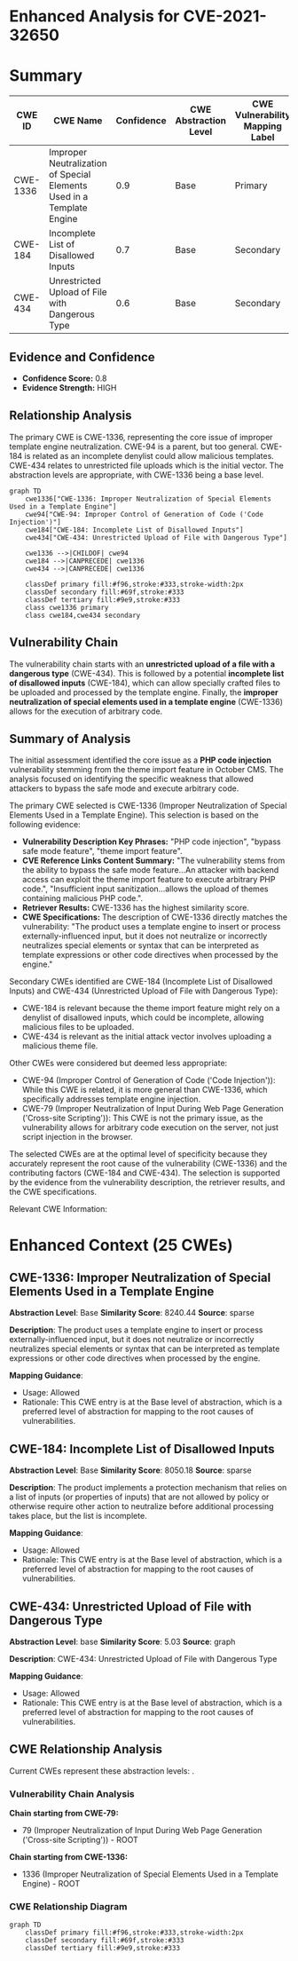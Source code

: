 # Enhanced Analysis for CVE-2021-32650

# Summary
| CWE ID  | CWE Name                                                                      | Confidence | CWE Abstraction Level | CWE Vulnerability Mapping Label | CWE-Vulnerability Mapping Notes |
| ------- | ----------------------------------------------------------------------------- | ---------- | --------------------- | ------------------------------- | ------------------------------- |
| CWE-1336 | Improper Neutralization of Special Elements Used in a Template Engine         | 0.9        | Base                  | Primary                         | Allowed                         |
| CWE-184 | Incomplete List of Disallowed Inputs                                          | 0.7        | Base                  | Secondary                       | Allowed                         |
| CWE-434 | Unrestricted Upload of File with Dangerous Type                               | 0.6        | Base                  | Secondary                       | Allowed                         |

## Evidence and Confidence

*   **Confidence Score:** 0.8
*   **Evidence Strength:** HIGH

## Relationship Analysis
The primary CWE is CWE-1336, representing the core issue of improper template engine neutralization. CWE-94 is a parent, but too general. CWE-184 is related as an incomplete denylist could allow malicious templates. CWE-434 relates to unrestricted file uploads which is the initial vector. The abstraction levels are appropriate, with CWE-1336 being a base level.

```mermaid
graph TD
    cwe1336["CWE-1336: Improper Neutralization of Special Elements Used in a Template Engine"]
    cwe94["CWE-94: Improper Control of Generation of Code ('Code Injection')"]
    cwe184["CWE-184: Incomplete List of Disallowed Inputs"]
    cwe434["CWE-434: Unrestricted Upload of File with Dangerous Type"]

    cwe1336 -->|CHILDOF| cwe94
    cwe184 -->|CANPRECEDE| cwe1336
    cwe434 -->|CANPRECEDE| cwe1336

    classDef primary fill:#f96,stroke:#333,stroke-width:2px
    classDef secondary fill:#69f,stroke:#333
    classDef tertiary fill:#9e9,stroke:#333
    class cwe1336 primary
    class cwe184,cwe434 secondary
```

## Vulnerability Chain
The vulnerability chain starts with an **unrestricted upload of a file with a dangerous type** (CWE-434). This is followed by a potential **incomplete list of disallowed inputs** (CWE-184), which can allow specially crafted files to be uploaded and processed by the template engine. Finally, the **improper neutralization of special elements used in a template engine** (CWE-1336) allows for the execution of arbitrary code.

## Summary of Analysis
The initial assessment identified the core issue as a **PHP code injection** vulnerability stemming from the theme import feature in October CMS. The analysis focused on identifying the specific weakness that allowed attackers to bypass the safe mode and execute arbitrary code.

The primary CWE selected is CWE-1336 (Improper Neutralization of Special Elements Used in a Template Engine). This selection is based on the following evidence:

*   **Vulnerability Description Key Phrases:** "PHP code injection", "bypass safe mode feature", "theme import feature".
*   **CVE Reference Links Content Summary:** "The vulnerability stems from the ability to bypass the safe mode feature...An attacker with backend access can exploit the theme import feature to execute arbitrary PHP code.", "Insufficient input sanitization...allows the upload of themes containing malicious PHP code.".
*   **Retriever Results:** CWE-1336 has the highest similarity score.
*   **CWE Specifications:** The description of CWE-1336 directly matches the vulnerability: "The product uses a template engine to insert or process externally-influenced input, but it does not neutralize or incorrectly neutralizes special elements or syntax that can be interpreted as template expressions or other code directives when processed by the engine."

Secondary CWEs identified are CWE-184 (Incomplete List of Disallowed Inputs) and CWE-434 (Unrestricted Upload of File with Dangerous Type):

*   CWE-184 is relevant because the theme import feature might rely on a denylist of disallowed inputs, which could be incomplete, allowing malicious files to be uploaded.
*   CWE-434 is relevant as the initial attack vector involves uploading a malicious theme file.

Other CWEs were considered but deemed less appropriate:

*   CWE-94 (Improper Control of Generation of Code ('Code Injection')): While this CWE is related, it is more general than CWE-1336, which specifically addresses template engine injection.
*   CWE-79 (Improper Neutralization of Input During Web Page Generation ('Cross-site Scripting')): This CWE is not the primary issue, as the vulnerability allows for arbitrary code execution on the server, not just script injection in the browser.

The selected CWEs are at the optimal level of specificity because they accurately represent the root cause of the vulnerability (CWE-1336) and the contributing factors (CWE-184 and CWE-434). The selection is supported by the evidence from the vulnerability description, the retriever results, and the CWE specifications.

Relevant CWE Information:

# Enhanced Context (25 CWEs)

## CWE-1336: Improper Neutralization of Special Elements Used in a Template Engine
**Abstraction Level**: Base
**Similarity Score**: 8240.44
**Source**: sparse

**Description**:
The product uses a template engine to insert or process externally-influenced input, but it does not neutralize or incorrectly neutralizes special elements or syntax that can be interpreted as template expressions or other code directives when processed by the engine.

**Mapping Guidance**:
- Usage: Allowed
- Rationale: This CWE entry is at the Base level of abstraction, which is a preferred level of abstraction for mapping to the root causes of vulnerabilities.

## CWE-184: Incomplete List of Disallowed Inputs
**Abstraction Level**: Base
**Similarity Score**: 8050.18
**Source**: sparse

**Description**:
The product implements a protection mechanism that relies on a list of inputs (or properties of inputs) that are not allowed by policy or otherwise require other action to neutralize before additional processing takes place, but the list is incomplete.

**Mapping Guidance**:
- Usage: Allowed
- Rationale: This CWE entry is at the Base level of abstraction, which is a preferred level of abstraction for mapping to the root causes of vulnerabilities.

## CWE-434: Unrestricted Upload of File with Dangerous Type
**Abstraction Level**: base
**Similarity Score**: 5.03
**Source**: graph

**Description**:
CWE-434: Unrestricted Upload of File with Dangerous Type

**Mapping Guidance**:
- Usage: Allowed
- Rationale: This CWE entry is at the Base level of abstraction, which is a preferred level of abstraction for mapping to the root causes of vulnerabilities.


## CWE Relationship Analysis

Current CWEs represent these abstraction levels: .


### Vulnerability Chain Analysis

**Chain starting from CWE-79:**
- 79 (Improper Neutralization of Input During Web Page Generation ('Cross-site Scripting')) - ROOT


**Chain starting from CWE-1336:**
- 1336 (Improper Neutralization of Special Elements Used in a Template Engine) - ROOT



### CWE Relationship Diagram

```mermaid
graph TD
    classDef primary fill:#f96,stroke:#333,stroke-width:2px
    classDef secondary fill:#69f,stroke:#333
    classDef tertiary fill:#9e9,stroke:#333
```